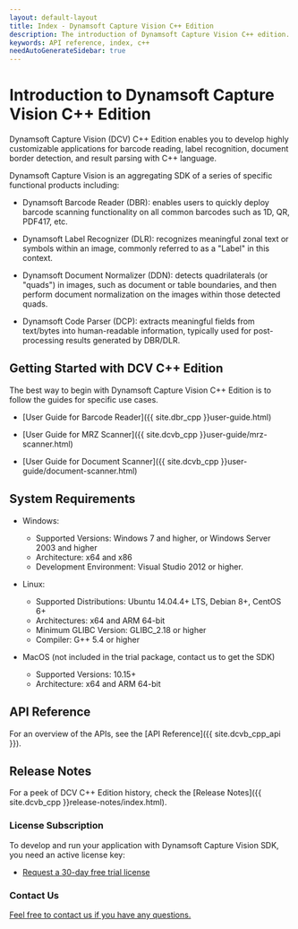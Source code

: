 ```yaml
---
layout: default-layout
title: Index - Dynamsoft Capture Vision C++ Edition
description: The introduction of Dynamsoft Capture Vision C++ edition.
keywords: API reference, index, c++
needAutoGenerateSidebar: true
---
```


# Introduction to Dynamsoft Capture Vision C++ Edition

Dynamsoft Capture Vision (DCV) C++ Edition enables you to develop highly customizable applications for barcode reading, label recognition, document border detection, and result parsing with C++ language.

Dynamsoft Capture Vision is an aggregating SDK of a series of specific functional products including:

- Dynamsoft Barcode Reader (DBR): enables users to quickly deploy barcode scanning functionality on all common barcodes such as 1D, QR, PDF417, etc.

- Dynamsoft Label Recognizer (DLR): recognizes meaningful zonal text or symbols within an image, commonly referred to as a "Label" in this context.

- Dynamsoft Document Normalizer (DDN): detects quadrilaterals (or "quads") in images, such as document or table boundaries, and then perform document normalization on the images within those detected quads.

- Dynamsoft Code Parser (DCP): extracts meaningful fields from text/bytes into human-readable information, typically used for post-processing results generated by DBR/DLR.


## Getting Started with DCV C++ Edition

The best way to begin with Dynamsoft Capture Vision C++ Edition is to follow the guides for specific use cases.

- [User Guide for Barcode Reader]({{ site.dbr_cpp }}user-guide.html)

- [User Guide for MRZ Scanner]({{ site.dcvb_cpp }}user-guide/mrz-scanner.html)

- [User Guide for Document Scanner]({{ site.dcvb_cpp }}user-guide/document-scanner.html)


## System Requirements

- Windows:
  - Supported Versions: Windows 7 and higher, or Windows Server 2003 and higher
  - Architecture: x64 and x86
  - Development Environment: Visual Studio 2012 or higher.

- Linux:
  - Supported Distributions: Ubuntu 14.04.4+ LTS, Debian 8+, CentOS 6+
  - Architectures: x64 and ARM 64-bit
  - Minimum GLIBC Version: GLIBC_2.18 or higher
  - Compiler: G++ 5.4 or higher

- MacOS (not included in the trial package, contact us to get the SDK)
  - Supported Versions: 10.15+
  - Architecture: x64 and ARM 64-bit

## API Reference

For an overview of the APIs, see the [API Reference]({{ site.dcvb_cpp_api }}).

## Release Notes

For a peek of DCV C++ Edition history, check the [Release Notes]({{ site.dcvb_cpp }}release-notes/index.html).

### License Subscription

To develop and run your application with Dynamsoft Capture Vision SDK, you need an active license key:

* <a href = "https://www.dynamsoft.com/customer/license/trialLicense?utm_source=docs&product=DCV&package=c_cpp" target = "_blank">Request a 30-day free trial license</a>

### Contact Us

<a href = "https://www.dynamsoft.com/company/customer-service/#contact" target = "_blank">Feel free to contact us if you have any questions.</a>
